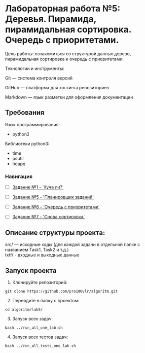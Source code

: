 # Лабораторная работа №5: Деревья. Пирамида, пирамидальная сортировка. Очередь с приоритетами.

Цель работы: ознакомиться со структурой данных дерево, пирамидальная сортировка и очередь с приоритетами.   

Технологии и инструменты:

Git — система контроля версий

GitHub — платформа для хостинга репозиториев

Markdown — язык разметки для оформления документации

## Требования      

Язык программирования:  
- python3  

Библиотеки python3:  

- time  
- psutil 
- heapq

### Навигация

- [ ] [Задание №1 - 'Куча ли?'](Task1/src/Task1.py)
- [ ] [Задание №5 - 'Планировщик заданий'](Task5/src/Task5.py)
- [ ] [Задание №6 - 'Очередь с приоритетами'](Task6/src/Task6.py)
- [ ] [Задание №7 - 'Снова сортировка'](Task7/src/Task7.py)


## Описание структуры проекта:

src/ — исходные коды (для каждой задачи в отдельной папке с названием Task1, Task2 и т.д.)       
txtf/ - входные и выходные данные

## Запуск проекта 

1. Клонируйте репозиторий:
  
`git clone https://github.com/pro100vlr/algoritm.git`  

2. Перейдите в папку с проектом:

`cd algoritm/lab5/`  

3. Запуск всех задач:
   
`bash ../run_all_one_lab.sh`

4. Запуск всех тестов задач:
   
`bash ../run_all_tests_one_lab.sh` 